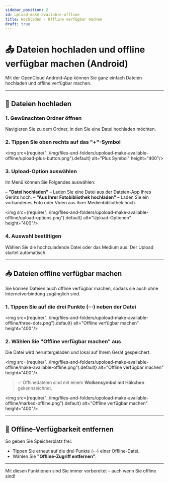 ```yaml
---
sidebar_position: 2
id: upload-make-available-offline
title: Hochladen - Offline verfügbar machen
draft: true
---
```


# 📤 Dateien hochladen und offline verfügbar machen (Android)

Mit der OpenCloud Android-App können Sie ganz einfach Dateien hochladen und offline verfügbar machen.

---

## 🔼 Dateien hochladen

### 1. Gewünschten Ordner öffnen

Navigieren Sie zu dem Ordner, in den Sie eine Datei hochladen möchten.

### 2. Tippen Sie oben rechts auf das **"+"-Symbol**

<img src={require("../img/files-and-folders/upoload-make-available-offline/upload-plus-button.png").default} alt="Plus
Symbol" height="400"/>

### 3. Upload-Option auswählen

Im Menü können Sie Folgendes auswählen:

– **"Datei hochladen"** – Laden Sie eine Datei aus der Dateien-App Ihres Geräts hoch. – **"Aus Ihrer Fotobibliothek
hochladen"** – Laden Sie ein vorhandenes Foto oder Video aus Ihrer Medienbibliothek hoch.

<img src={require("../img/files-and-folders/upoload-make-available-offline/upload-options.png").default}
alt="Upload-Optionen" height="400"/>

### 4. Auswahl bestätigen

Wählen Sie die hochzuladende Datei oder das Medium aus. Der Upload startet automatisch.

---

## 📥 Dateien offline verfügbar machen

Sie können Dateien auch offline verfügbar machen, sodass sie auch ohne Internetverbindung zugänglich sind.

### 1. Tippen Sie auf die **drei Punkte** (⋯) neben der Datei

<img src={require("../img/files-and-folders/upoload-make-available-offline/three-dots.png").default} alt="Offline
verfügbar machen" height="400"/>

### 2. Wählen Sie **"Offline verfügbar machen"** aus

Die Datei wird heruntergeladen und lokal auf Ihrem Gerät gespeichert.

<img src={require("../img/files-and-folders/upoload-make-available-offline/make-available-offline.png").default}
alt="Offline verfügbar machen" height="400"/>

> ✅ Offlinedateien sind mit einem **Wolkensymbol mit Häkchen** gekennzeichnet.

<img src={require("../img/files-and-folders/upoload-make-available-offline/marked-offline.png").default} alt="Offline
verfügbar machen" height="400"/>

---

## 🔄 Offline-Verfügbarkeit entfernen

So geben Sie Speicherplatz frei:

- Tippen Sie erneut auf die drei Punkte (⋯) einer Offline-Datei.
- Wählen Sie **"Offline-Zugriff entfernen"**.

---

Mit diesen Funktionen sind Sie immer vorbereitet – auch wenn Sie offline sind!
